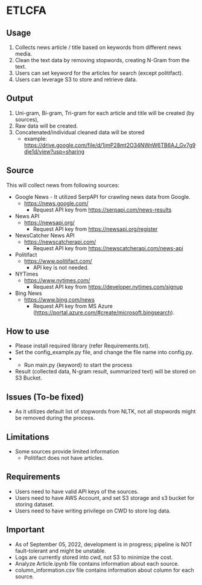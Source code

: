 # ETLCFA

## Usage
1. Collects news article / title based on keywords from different news media.
2. Clean the text data by removing stopwords, creating N-Gram from the text.
3. Users can set keyword for the articles for search (except politifact).
4. Users can leverage S3 to store and retrieve data.

## Output
1. Uni-gram, Bi-gram, Tri-gram for each article and title will be created (by sources),
2. Raw data will be created.
3. Concatenated/individual cleaned data will be stored
   - example: https://drive.google.com/file/d/1jmP28mt2O34NWnW6TB6AJ_Gv7g9dje1d/view?usp=sharing

## Source
This will collect news from following sources:
  - Google News - It utilized SerpAPI for crawling news data from Google.
    - https://news.google.com/
      - Request API key from https://serpapi.com/news-results
  - News API
    - https://newsapi.org/
      - Request API key from https://newsapi.org/register
  - NewsCatcher News API
    - https://newscatcherapi.com/
      - Request API key from https://newscatcherapi.com/news-api
  - Politifact
    - https://www.politifact.com/
      - API key is not needed.
  - NYTimes
    - https://www.nytimes.com/
      - Request API key from https://developer.nytimes.com/signup
  - Bing News
    - https://www.bing.com/news
      - Request API key from MS Azure (https://portal.azure.com/#create/microsoft.bingsearch).

## How to use
- Please install required library (refer Requirements.txt).
- Set the config_example.py file, and change the file name into config.py.
- - Run main.py {keyword} to start the process
- Result (collected data, N-gram result, summarized text) will be stored on S3 Bucket.

## Issues (To-be fixed)
- As it utilizes default list of stopwords from NLTK, not all stopwords might be removed during the process.

## Limitations
- Some sources provide limited information
  - Politifact does not have articles.

## Requirements
- Users need to have valid API keys of the sources.
- Users need to have AWS Account, and set S3 storage and s3 bucket for storing dataset.
- Users need to have writing privilege on CWD to store log data.

## Important
- As of September 05, 2022, development is in progress; pipeline is NOT fault-tolerant and might be unstable.
- Logs are currently stored into cwd, not S3 to minimize the cost.
- Analyze Article.ipynb file contains information about each source.
- column_information.csv file contains information about column for each source.